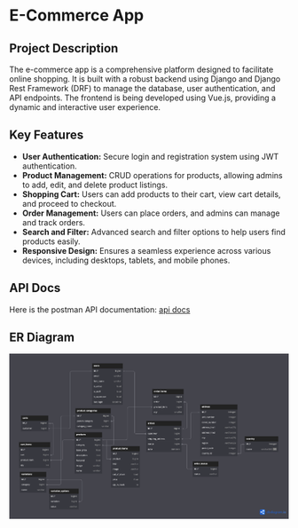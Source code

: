 # E-Commerce App

## Project Description

The e-commerce app is a comprehensive platform designed to facilitate online shopping. It is built with a robust backend using Django and Django Rest Framework (DRF) to manage the database, user authentication, and API endpoints. The frontend is being developed using Vue.js, providing a dynamic and interactive user experience.

## Key Features

- **User Authentication:** Secure login and registration system using JWT authentication.
- **Product Management:** CRUD operations for products, allowing admins to add, edit, and delete product listings.
- **Shopping Cart:** Users can add products to their cart, view cart details, and proceed to checkout.
- **Order Management:** Users can place orders, and admins can manage and track orders.
- **Search and Filter:** Advanced search and filter options to help users find products easily.
- **Responsive Design:** Ensures a seamless experience across various devices, including desktops, tablets, and mobile phones.

## API Docs

Here is the postman API documentation: [api docs](https://documenter.getpostman.com/view/32057056/2sA3kPoim7)

## ER Diagram

<img src="ER.png" alt="ER diagram">
